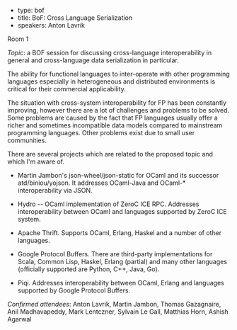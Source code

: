 - type: bof
- title: BoF: Cross Language Serialization
- speakers: Anton Lavrik


Room 1

*Topic*: a BOF session for discussing cross-language interoperability
in general and cross-language data serialization in particular.

The ability for functional languages to inter-operate with other
programming languages especially in heterogeneous and distributed
environments is critical for their commercial applicability.

The situation with cross-system interoperability for FP has been
constantly improving, however there are a lot of challenges and
problems to be solved. Some problems are caused by the fact that FP
languages usually offer a richer and sometimes incompatible data
models compared to mainstream programming languages. Other problems
exist due to small user communities.

There are several projects which are related to the proposed topic and
which I'm aware of.

- Martin Jambon's json-wheel/json-static for OCaml and its successor
  atd/biniou/yojson. It addresses OCaml-Java and OCaml-\*
  interoperability via JSON.

- Hydro -- OCaml implementation of ZeroC ICE RPC. Addresses
  interoperability between OCaml and languages supported by ZeroC ICE
  system.

- Apache Thrift. Supports OCaml, Erlang, Haskel and a number of other
  languages.

- Google Protocol Buffers. There are third-party implementations for
  Scala, Common Lisp, Haskel, Erlang \(partial\) and many other
  languages \(officially supported are Python, C++, Java, Go\).

- Piqi. Addresses interoperability between OCaml, Erlang and languages
  supported by Google Protocol Buffers.

*Confirmed attendees*: Anton Lavrik, Martin Jambon, Thomas Gazagnaire,
Anil Madhavapeddy, Mark Lentczner, Sylvain Le Gall, Matthias Horn,
Ashish Agarwal
